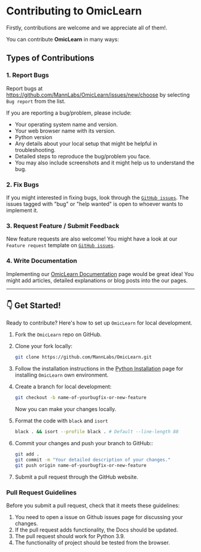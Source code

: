 # Contributing to OmicLearn

Firstly, contributions are welcome and we appreciate all of them!.

You can contribute **OmicLearn** in many ways:

## Types of Contributions

### 1. Report Bugs

Report bugs at https://github.com/MannLabs/OmicLearn/issues/new/choose by selecting `Bug report` from the list.

If you are reporting a bug/problem, please include:

-   Your operating system name and version.
-   Your web browser name with its version.
-   Python version
-   Any details about your local setup that might be helpful in troubleshooting.
-   Detailed steps to reproduce the bug/problem you face.
-   You may also include screenshots and it might help us to understand the bug.

### 2. Fix Bugs

If you might interested in fixing bugs, look through the [`GitHub issues`](https://github.com/MannLabs/OmicLearn/issues). The issues tagged with "bug" or "help wanted" is open to whoever wants to implement it.

### 3. Request Feature / Submit Feedback

New feature requests are also welcome!
You might have a look at our `Feature request` template on [`GitHub issues`](https://github.com/MannLabs/OmicLearn/issues).


### 4. Write Documentation

Implementing our [OmicLearn Documentation](https://OmicLearn.readthedocs.io/en/latest/) page would be great idea! You might add articles, detailed explanations or blog posts into the our pages.

---

## 👇 Get Started!

Ready to contribute? Here's how to set up `OmicLearn` for local development.

1.  Fork the `OmicLearn` repo on GitHub.
2.  Clone your fork locally:

    ```bash
    git clone https://github.com/MannLabs/OmicLearn.git
    ```

3.  Follow the installation instructions in the [Python Installation](https://OmicLearn.readthedocs.io/en/latest/README.html#python-installation) page for installing `OmicLearn` own environment.

4.  Create a branch for local development:

    ```bash
    git checkout -b name-of-yourbugfix-or-new-feature
    ```

    Now you can make your changes locally.

5. Format the code with `black` and `isort`

    ```bash
    black . && isort --profile black . # Default --line-length 88
    ```

6.  Commit your changes and push your branch to GitHub::

    ```bash
    git add .
    git commit -m "Your detailed description of your changes."
    git push origin name-of-yourbugfix-or-new-feature
    ```

7.  Submit a pull request through the GitHub website.

### Pull Request Guidelines

Before you submit a pull request, check that it meets these guidelines:

1.  You need to open a issue on Github issues page for discussing your changes.
2.  If the pull request adds functionality, the Docs should be updated.
3.  The pull request should work for Python 3.9.
4.  The functionality of project should be tested from the browser.

